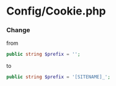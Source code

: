 # Config/Cookie.php

### Change
from 
``` php
public string $prefix = '';
```

to 
``` php
public string $prefix = '[SITENAME]_';
```
